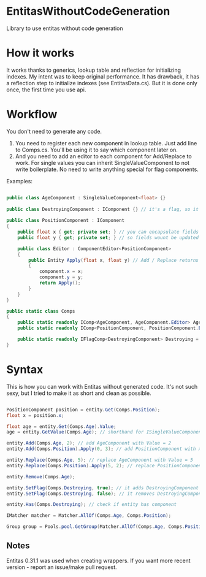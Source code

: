 # EntitasWithoutCodeGeneration
Library to use entitas without code generation

# How it works
It works thanks to generics, lookup table and reflection for initializing indexes. My intent was to keep original performance. It has drawback, it has a reflection step to initialize indexes (see EntitasData.cs). But it is done only once, the first time you use api.

# Workflow

You don't need to generate any code. 
1. You need to register each new component in lookup table. Just add line to Comps.cs. You'll be using it to say which component later on.
2. And you need to add an editor to each component for Add/Replace to work. For single values you can inherit SingleValueComponent to not write boilerplate. No need to write anything special for flag components.

Examples:

```csharp

public class AgeComponent : SingleValueComponent<float> {}
  
public class DestroyingComponent : IComponent {} // it's a flag, so it is simple
  
public class PositionComponent : IComponent
{
    public float x { get; private set; } // you can encapsulate fields thanks to Editor by the way
    public float y { get; private set; } // so fields wount be updated without calling entity.Add() / Replace() and notifying listeners

    public class Editor : ComponentEditor<PositionComponent>
    {
        public Entity Apply(float x, float y) // Add / Replace returns Editor, so any method here will be visible to client code. Return Entity for chaining
        {
            component.x = x;
            component.y = y;
            return Apply();
        }
    }
}

public static class Comps
{
    public static readonly IComp<AgeComponent, AgeComponent.Editor> Age = new Comp<AgeComponent, AgeComponent.Editor>();
    public static readonly IComp<PositionComponent, PositionComponent.Editor> Position = new Comp<PositionComponent, PositionComponent.Editor>();

    public static readonly IFlagComp<DestroyingComponent> Destroying = new Comp<DestroyingComponent>(); // flag is registered as IFlagComp
}
```

# Syntax

This is how you can work with Entitas without generated code. It's not such sexy, but I tried to make it as short and clean as possible.

```csharp

PositionComponent position = entity.Get(Comps.Position);
float x = position.x;

float age = entity.Get(Comps.Age).Value;
age = entity.GetValue(Comps.Age); // shorthand for ISingleValueComponent

entity.Add(Comps.Age, 2); // add AgeComponent with Value = 2
entity.Add(Comps.Position).Apply(0, 3); // add PositionComponent with x = 0, y = 3. If you know how to make it look more sexy, please, make an issue/pr

entity.Replace(Comps.Age, 5); // replace AgeComponent with Value = 5
entity.Replace(Comps.Position).Apply(5, 2); // replace PositionComponent with values x = 5, y = 2

entity.Remove(Comps.Age);

entity.SetFlag(Comps.Destroying, true); // it adds DestroyingComponent internally if not added
entity.SetFlag(Comps.Destroying, false); // it removes DestroyingComponent internally if exist

entity.Has(Comps.Destroying); // check if entity has component

IMatcher matcher = Matcher.AllOf(Comps.Age, Comps.Position);

Group group = Pools.pool.GetGroup(Matcher.AllOf(Comps.Age, Comps.Position));

```

## Notes
Entitas 0.31.1 was used when creating wrappers. If you want more recent version - report an issue/make pull request.
